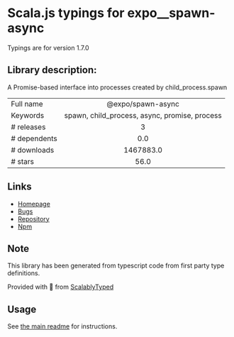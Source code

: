 
# Scala.js typings for expo__spawn-async

Typings are for version 1.7.0

## Library description:
A Promise-based interface into processes created by child_process.spawn

|                    |                 |
| ------------------ | :-------------: |
| Full name          | @expo/spawn-async |
| Keywords           | spawn, child_process, async, promise, process |
| # releases         | 3 |
| # dependents       | 0.0 |
| # downloads        | 1467883.0 |
| # stars            | 56.0 |

## Links
- [Homepage](https://github.com/expo/spawn-async#readme)
- [Bugs](https://github.com/expo/spawn-async/issues)
- [Repository](https://github.com/expo/spawn-async)
- [Npm](https://www.npmjs.com/package/%40expo%2Fspawn-async)
    


## Note
This library has been generated from typescript code from first party type definitions.

Provided with :purple_heart: from [ScalablyTyped](https://github.com/oyvindberg/ScalablyTyped)

## Usage
See [the main readme](../../readme.md) for instructions.



